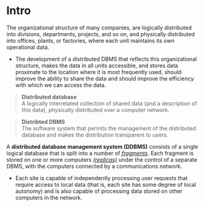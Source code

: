# Intro
The organizational structure of many companies, are logically distributed into divisions, departments, projects, and so on, and physically distributed into offices, plants, or factories, where each unit maintains its own operational data.
- The development of a distributed DBMS that reflects this organizational structure, makes the data in all units accessible, and stores data proximate to the location where it is most frequently used, should improve the ability to share the data and should improve the efficiency with which we can access the data.

> **Distributed database**\
A logically interrelated collection of shared data (and a description of this data), physically distributed over a computer network.

> **Distribted DBMS**\
The software system that permits the management of the distributed database and makes the distribution transparent to users.

A **distributed database management system (DDBMS)** consists of a single logical database that is split into a number of *<u>fragments</u>*. Each fragment is stored on one or more computers *<u>(replicas)</u>* under the control of a separate DBMS, with the computers connected by a communications network.
- Each site is capable of independently processing user requests that require access to local data (that is, each site has some degree of local autonomy) and is also capable of processing data stored on other computers in the network.
